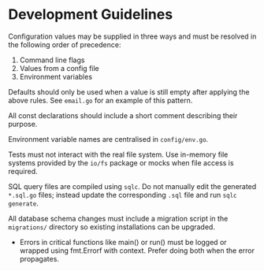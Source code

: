 # Development Guidelines

Configuration values may be supplied in three ways and must be resolved in the following order of precedence:

1. Command line flags
2. Values from a config file
3. Environment variables

Defaults should only be used when a value is still empty after applying the above rules. See `email.go` for an example of this pattern.

All const declarations should include a short comment describing their purpose.

Environment variable names are centralised in `config/env.go`.

Tests must not interact with the real file system. Use in-memory file systems
provided by the `io/fs` package or mocks when file access is required.

SQL query files are compiled using `sqlc`. Do not manually edit the generated
`*.sql.go` files; instead update the corresponding `.sql` file and run `sqlc generate`.

All database schema changes must include a migration script in the `migrations/`
directory so existing installations can be upgraded.

- Errors in critical functions like main() or run() must be logged or wrapped using fmt.Errorf with context. Prefer doing both when the error propagates.

